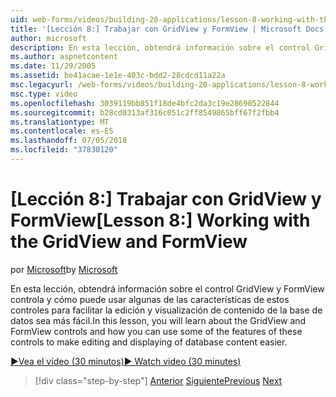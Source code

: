 ```yaml
---
uid: web-forms/videos/building-20-applications/lesson-8-working-with-the-gridview-and-formview
title: '[Lección 8:] Trabajar con GridView y FormView | Microsoft Docs'
author: microsoft
description: En esta lección, obtendrá información sobre el control GridView y FormView controla y cómo puede usar algunas de las características de estos controles para facilitar la edición y mostrar una...
ms.author: aspnetcontent
ms.date: 11/29/2005
ms.assetid: be41acae-1e1e-403c-bdd2-28cdcd11a22a
msc.legacyurl: /web-forms/videos/building-20-applications/lesson-8-working-with-the-gridview-and-formview
msc.type: video
ms.openlocfilehash: 3039119bb851f18de4bfc2da3c19e28690522844
ms.sourcegitcommit: b28cd0313af316c051c2ff8549865bff67f2fbb4
ms.translationtype: MT
ms.contentlocale: es-ES
ms.lasthandoff: 07/05/2018
ms.locfileid: "37830120"
---
```

<a name="lesson-8-working-with-the-gridview-and-formview"></a><span data-ttu-id="e830d-103">[Lección 8:] Trabajar con GridView y FormView</span><span class="sxs-lookup"><span data-stu-id="e830d-103">[Lesson 8:] Working with the GridView and FormView</span></span>
====================
<span data-ttu-id="e830d-104">por [Microsoft](https://github.com/microsoft)</span><span class="sxs-lookup"><span data-stu-id="e830d-104">by [Microsoft](https://github.com/microsoft)</span></span>

<span data-ttu-id="e830d-105">En esta lección, obtendrá información sobre el control GridView y FormView controla y cómo puede usar algunas de las características de estos controles para facilitar la edición y visualización de contenido de la base de datos sea más fácil.</span><span class="sxs-lookup"><span data-stu-id="e830d-105">In this lesson, you will learn about the GridView and FormView controls and how you can use some of the features of these controls to make editing and displaying of database content easier.</span></span>

[<span data-ttu-id="e830d-106">&#9654;Vea el vídeo (30 minutos)</span><span class="sxs-lookup"><span data-stu-id="e830d-106">&#9654; Watch video (30 minutes)</span></span>](https://channel9.msdn.com/Blogs/ASP-NET-Site-Videos/lesson-8-working-with-the-gridview-and-formview)

> [!div class="step-by-step"]
> <span data-ttu-id="e830d-107">[Anterior](lesson-7-databinding-to-user-interface-controls.md)
> [Siguiente](watch-aspnet-development-in-action.md)</span><span class="sxs-lookup"><span data-stu-id="e830d-107">[Previous](lesson-7-databinding-to-user-interface-controls.md)
[Next](watch-aspnet-development-in-action.md)</span></span>
